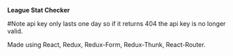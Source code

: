 <b>League Stat Checker</b>

#Note api key only lasts one day so if it returns 404 the api key is no longer valid.

Made using React, Redux, Redux-Form, Redux-Thunk, React-Router.
